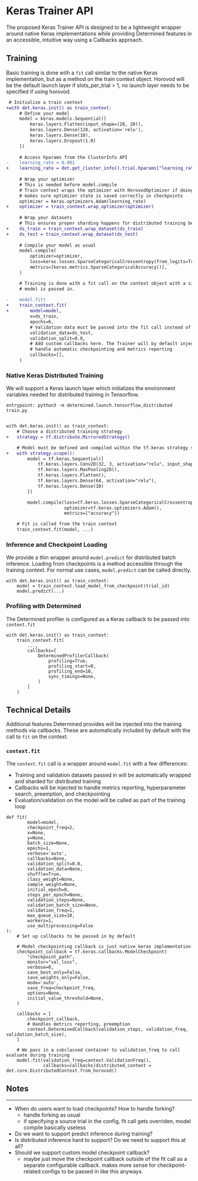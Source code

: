 # Keras Trainer API

The proposed Keras Trainer API is designed to be a lightweight wrapper around native Keras implementations while 
providing Determined features in an accessible, intuitive way using a Callbacks approach.

## Training
Basic training is done with a `fit` call similar to the native Keras implementation, but as a method on the train 
context object. Horovod will be the default launch layer if slots_per_trial > 1, no launch layer needs to be specified if using horovod.

```diff
 # Initialize a train context
+with det.keras.init() as train_context:
     # Define your model
     model = keras.models.Sequential([
         keras.layers.Flatten(input_shape=(28, 28)),
         keras.layers.Dense(128, activation='relu'),
         keras.layers.Dense(10),
         keras.layers.Dropout(1.0)
     ])
 
     # Access hparams from the ClusterInfo API
-    learning_rate = 0.001
+    learning_rate = det.get_cluster_info().trial.hparams["learning_rate"]
 
     # Wrap your optimizer
     # This is needed before model.compile
     # Train context wraps the optimizer with HorovodOptimizer if doing distributed training and
     # makes sure optimizer state is saved correctly in checkpoints
     optimizer = keras.optimizers.Adam(learning_rate)
+    optimizer = train_context.wrap_optimizer(optimizer)
     
     # Wrap your datasets
     # This ensures proper sharding happens for distributed training before the .fit call
+    ds_train = train_context.wrap_dataset(ds_train)
+    ds_test = train_context.wrap_dataset(ds_test)
     
     # Compile your model as usual
     model.compile(
         optimizer=optimizer,
         loss=keras.losses.SparseCategoricalCrossentropy(from_logits=True),
         metrics=[keras.metrics.SparseCategoricalAccuracy()],
     )

     # Training is done with a fit call on the context object with a similar API as native Keras but the
     # model is passed in.
          
-    model.fit(
+    train_context.fit(
+        model=model,
         x=ds_train,
         epochs=6,
         # Validation data must be passed into the fit call instead of a separate evaluate call
         validation_data=ds_test,
         validation_split=0.0,
         # Add custom callbacks here. The Trainer will by default inject certain Determined callbacks to
         # handle automatic checkpointing and metrics reporting
         callbacks=[],
     )
```

### Native Keras Distributed Training
We will support a Keras launch layer which initializes the environment variables needed for distributed training in 
Tensorflow.

`entrypoint: python3 -m determined.launch.tensorflow_distributed train.py`

```diff

with det.keras.init() as train_context:
    # Choose a distributed training strategy
+   strategy = tf.distribute.MirroredStrategy()

    # Model must be defined and compiled within the tf.keras strategy scope
+   with strategy.scope():
        model = tf.keras.Sequential([
            tf.keras.layers.Conv2D(32, 3, activation="relu", input_shape=(28, 28, 1)),
            tf.keras.layers.MaxPooling2D(),
            tf.keras.layers.Flatten(),
            tf.keras.layers.Dense(64, activation="relu"),
            tf.keras.layers.Dense(10)
        ])

        model.compile(loss=tf.keras.losses.SparseCategoricalCrossentropy(from_logits=True),
                      optimizer=tf.keras.optimizers.Adam(),
                      metrics=["accuracy"])

    # Fit is called from the train context
    train_context.fit(model, ...)

```

### Inference and Checkpoint Loading
We provide a thin wrapper around `model.predict` for distributed batch inference. Loading from checkpoints is a method accessible
through the training context. For normal use cases, `model.predict` can be called directly. 

```
with det.keras.init() as train_context:
    model = train_context.load_model_from_checkpoint(trial_id)
    model.predict(...)
```

### Profiling with Determined
The Determined profiler is configured as a Keras callback to be passed into `context.fit`
```
with det.keras.init() as train_context:
    train_context.fit(
        ...,
        callbacks=[
            DeterminedProfilerCallback(
                profiling=True,
                profiling_start=0,
                profiling_end=10,
                sync_timings=None,
            )
        ]
    )
```


## Technical Details
Additional features Determined provides will be injected into the training methods via callbacks. These are 
automatically included by default with the call to `fit` on the context.

### `context.fit`
The `context.fit` call is a wrapper around `model.fit` with a few differences:
- Training and validation datasets passed in will be automatically wrapped and sharded for distributed training
- Callbacks will be injected to handle metrics reporting, hyperparameter search, preemption, and checkpointing
- Evaluation/validation on the model will be called as part of the training loop

```
def fit(
        model=model,
        checkpoint_freq=2,
        x=None,
        y=None,
        batch_size=None,
        epochs=1,
        verbose='auto',
        callbacks=None,
        validation_split=0.0,
        validation_data=None,
        shuffle=True,
        class_weight=None,
        sample_weight=None,
        initial_epoch=0,
        steps_per_epoch=None,
        validation_steps=None,
        validation_batch_size=None,
        validation_freq=1,
        max_queue_size=10,
        workers=1,
        use_multiprocessing=False
):
    # Set up callbacks to be passed in by default
    
    # Model checkpointing callback is just native keras implementation
    checkpoint_callback = tf.keras.callbacks.ModelCheckpoint(
        "checkpoint_path",
        monitor="val_loss",
        verbose=0,
        save_best_only=False,
        save_weights_only=False,
        mode='auto',
        save_freq=checkpoint_freq,
        options=None,
        initial_value_threshold=None,
    )

    callbacks = [
        checkpoint_callback,
        # Handles metrics reporting, preemption
        context.DeterminedCallback(validation_steps, validation_freq, validation_batch_size),
    ]

    # We pass in a subclassed container to validation_freq to call evaluate during training
    model.fit(validation_freq=context.ValidationFreq(),
              callbacks=callbacks)distributed_context = det.core.DistributedContext.from_horovod()
```

## Notes

---
- When do users want to load checkpoints? How to handle forking?
    - handle forking as usual
    - if specifying a source trial in the config, fit call gets overriden, model compile basically useless
- Do we want to support predict inference during training? 
- Is distributed inference hard to support? Do we need to support this at all?
- Should we support custom model checkpoint callback?
  - maybe just move the checkpoint callback outside of the fit call as a separate configurable callback. makes more 
    sense for checkpoint-related configs to be passed in like this anyways.

